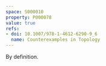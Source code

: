 ```yaml
---
space: S000010
property: P000078
value: true
refs:
- doi: 10.1007/978-1-4612-6290-9_6
  name: Counterexamples in Topology
---
```


By definition.

